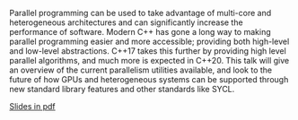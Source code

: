 Parallel programming can be used to take advantage of multi-core and heterogeneous architectures and can significantly increase the performance of software. Modern C++ has gone a long way to making parallel programming easier and more accessible; providing both high-level and low-level abstractions. C++17 takes this further by providing high level parallel algorithms, and much more is expected in C++20. This talk will give an overview of the current parallelism utilities available, and look to the future of how GPUs and heterogeneous systems can be supported through new standard library features and other standards like SYCL.

<a href=http://cppconf.ru/talks/day-2/track-a/5.pdf>Slides in pdf</a>
